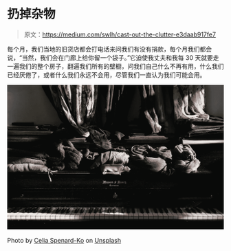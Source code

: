 # 扔掉杂物

> 原文：<https://medium.com/swlh/cast-out-the-clutter-e3daab917fe7>

每个月，我们当地的旧货店都会打电话来问我们有没有捐款，每个月我们都会说，“当然，我们会在门廊上给你留一个袋子。”它迫使我丈夫和我每 30 天就要走一遍我们的整个房子，翻遍我们所有的壁橱，问我们自己什么不再有用，什么我们已经厌倦了，或者什么我们永远不会用，尽管我们一直认为我们可能会用。

![](img/1eea80bf5454d9ffa9ae7bb26a9475d2.png)

Photo by [Celia Spenard-Ko](https://unsplash.com/@ceeesk?utm_source=unsplash&utm_medium=referral&utm_content=creditCopyText) on [Unsplash](https://unsplash.com/search/photos/mess?utm_source=unsplash&utm_medium=referral&utm_content=creditCopyText)